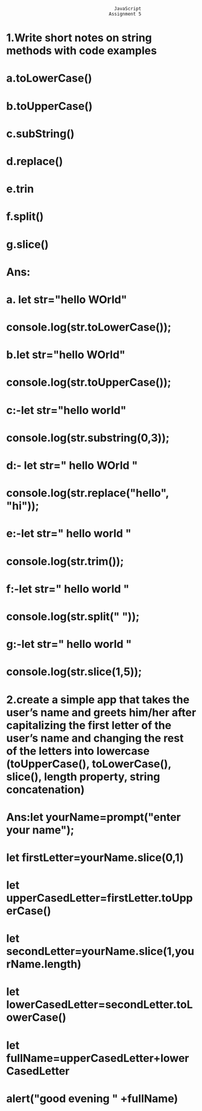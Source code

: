                                             JavaScript
                                          Assignment 5
# 1.Write short notes on string methods with code examples
# a.toLowerCase()
# b.toUpperCase()
# c.subString()
# d.replace()
# e.trin
# f.split()
# g.slice()
# Ans:
# a. let str="hello WOrld"
# console.log(str.toLowerCase());
# b.let str="hello WOrld"
# console.log(str.toUpperCase());
# c:-let str="hello world"
# console.log(str.substring(0,3));
# d:- let str=" hello WOrld "
# console.log(str.replace("hello", "hi"));
# e:-let str=" hello world "
# console.log(str.trim());
# f:-let str=" hello world "
# console.log(str.split(" "));
# g:-let str=" hello world "
# console.log(str.slice(1,5));

# 2.create a simple app that takes the user’s name and greets him/her after capitalizing the first letter of the user’s name and changing the rest of the letters into lowercase (toUpperCase(), toLowerCase(), slice(), length property, string concatenation)

# Ans:let yourName=prompt("enter your name");
# let firstLetter=yourName.slice(0,1)
# let upperCasedLetter=firstLetter.toUpperCase()
# let secondLetter=yourName.slice(1,yourName.length)
# let lowerCasedLetter=secondLetter.toLowerCase()
# let fullName=upperCasedLetter+lowerCasedLetter
# alert("good evening " +fullName)